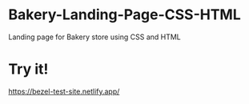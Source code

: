 # Bakery-Landing-Page-CSS-HTML
Landing page for Bakery store using CSS and HTML 

# Try it!
https://bezel-test-site.netlify.app/
